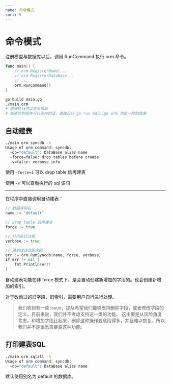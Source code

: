 ```yaml
---
name: 命令模式
sort: 9
---
```


# 命令模式

注册模型与数据库以后，调用 RunCommand 执行 orm 命令。

```go
func main() {
	// orm.RegisterModel...
	// orm.RegisterDataBase...
	// ...
	orm.RunCommand()
}
```

```bash
go build main.go
./main orm
# 直接执行可以显示帮助
# 如果你的程序可以支持的话，直接运行 go run main.go orm 也是一样的效果
```

## 自动建表

```bash
./main orm syncdb -h
Usage of orm command: syncdb:
  -db="default": DataBase alias name
  -force=false: drop tables before create
  -v=false: verbose info
```

使用 `-force=1` 可以 drop table 后再建表

使用 `-v` 可以查看执行的 sql 语句

---

在程序中直接调用自动建表：

```go
// 数据库别名
name := "default"

// drop table 后再建表
force := true

// 打印执行过程
verbose := true

// 遇到错误立即返回
err := orm.RunSyncdb(name, force, verbose)
if err != nil {
	fmt.Println(err)
}
```

自动建表功能在非 force 模式下，是会自动创建新增加的字段的。也会创建新增加的索引。

对于改动过的旧字段，旧索引，需要用户自行进行处理。

> 我们收到有一些 issue，提及希望我们能够支持删除字段，或者修改字段的定义。目前来说，我们并不考虑支持这一类的功能。
> 这主要是从风险角度考虑。和增加字段比起来，删除这种操作要危险得多，并且难以恢复。所以我们并不是很愿意暴露这种功能。

## 打印建表SQL

```bash
./main orm sqlall -h
Usage of orm command: syncdb:
  -db="default": DataBase alias name
```

默认使用别名为 default 的数据库。
